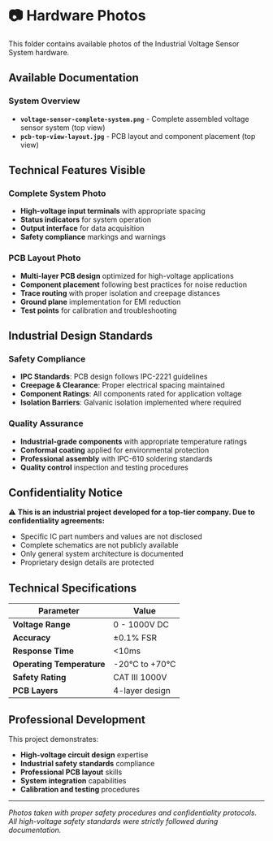 # 📷 Hardware Photos

This folder contains available photos of the Industrial Voltage Sensor System hardware.

## Available Documentation

### System Overview
- **`voltage-sensor-complete-system.png`** - Complete assembled voltage sensor system (top view)
- **`pcb-top-view-layout.jpg`** - PCB layout and component placement (top view)

## Technical Features Visible

### Complete System Photo
- **High-voltage input terminals** with appropriate spacing
- **Status indicators** for system operation
- **Output interface** for data acquisition
- **Safety compliance** markings and warnings

### PCB Layout Photo
- **Multi-layer PCB design** optimized for high-voltage applications
- **Component placement** following best practices for noise reduction
- **Trace routing** with proper isolation and creepage distances
- **Ground plane** implementation for EMI reduction
- **Test points** for calibration and troubleshooting

## Industrial Design Standards

### Safety Compliance
- **IPC Standards**: PCB design follows IPC-2221 guidelines
- **Creepage & Clearance**: Proper electrical spacing maintained
- **Component Ratings**: All components rated for application voltage
- **Isolation Barriers**: Galvanic isolation implemented where required

### Quality Assurance
- **Industrial-grade components** with appropriate temperature ratings
- **Conformal coating** applied for environmental protection
- **Professional assembly** with IPC-610 soldering standards
- **Quality control** inspection and testing procedures

## Confidentiality Notice

⚠️ **This is an industrial project developed for a top-tier company. Due to confidentiality agreements:**
- Specific IC part numbers and values are not disclosed
- Complete schematics are not publicly available
- Only general system architecture is documented
- Proprietary design details are protected

## Technical Specifications

| Parameter | Value |
|-----------|-------|
| **Voltage Range** | 0 - 1000V DC |
| **Accuracy** | ±0.1% FSR |
| **Response Time** | <10ms |
| **Operating Temperature** | -20°C to +70°C |
| **Safety Rating** | CAT III 1000V |
| **PCB Layers** | 4-layer design |

## Professional Development

This project demonstrates:
- **High-voltage circuit design** expertise
- **Industrial safety standards** compliance
- **Professional PCB layout** skills
- **System integration** capabilities
- **Calibration and testing** procedures

---

*Photos taken with proper safety procedures and confidentiality protocols. All high-voltage safety standards were strictly followed during documentation.*
